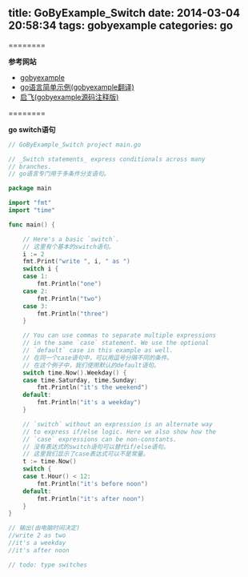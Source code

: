 title: GoByExample_Switch
date: 2014-03-04 20:58:34
tags: gobyexample
categories: go
---

<!--head-->

========

**参考网站**

* [gobyexample](https://gobyexample.com/ "gobyexample")
* [go语言简单示例(gobyexample翻译)](http://bbs.csdn.net/topics/390557446 "go语言简单示例")
* [启飞(gobyexample源码注释版)](http://qefee.com/tags/gobyexample/ "启飞")

========

**go switch语句**

<!--more-->

<!--body-->

``` go
// GoByExample_Switch project main.go

// _Switch statements_ express conditionals across many
// branches.
// go语言专门用于多条件分支语句。

package main

import "fmt"
import "time"

func main() {

	// Here's a basic `switch`.
	// 这里有个基本的switch语句。
	i := 2
	fmt.Print("write ", i, " as ")
	switch i {
	case 1:
		fmt.Println("one")
	case 2:
		fmt.Println("two")
	case 3:
		fmt.Println("three")
	}

	// You can use commas to separate multiple expressions
	// in the same `case` statement. We use the optional
	// `default` case in this example as well.
	// 在同一个case语句中，可以用逗号分隔不同的条件。
	// 在这个例子中，我们使用默认的default语句。
	switch time.Now().Weekday() {
	case time.Saturday, time.Sunday:
		fmt.Println("it's the weekend")
	default:
		fmt.Println("it's a weekday")
	}

	// `switch` without an expression is an alternate way
	// to express if/else logic. Here we also show how the
	// `case` expressions can be non-constants.
	// 没有表达式的switch语句可以替代if/else语句。
	// 这里我们显示了case表达式可以不是常量。
	t := time.Now()
	switch {
	case t.Hour() < 12:
		fmt.Println("it's before noon")
	default:
		fmt.Println("it's after noon")
	}
}

// 输出(由电脑时间决定)
//write 2 as two
//it's a weekday
//it's after noon

// todo: type switches

```